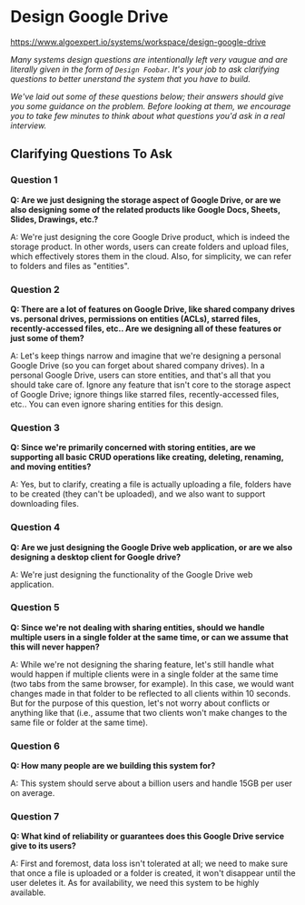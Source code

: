 # Design Google Drive

https://www.algoexpert.io/systems/workspace/design-google-drive

*Many systems design questions are intentionally left very vaugue and are literally given in the form of `Design Foobar`. It's your job to ask clarifying questions to better unerstand the system that you have to build.*

*We've laid out some of these questions below; their answers should give you some guidance on the problem. Before looking at them, we encourage you to take few minutes to think about what questions you'd ask in a real interview.*

## Clarifying Questions To Ask


### Question 1

**Q: Are we just designing the storage aspect of Google Drive, or are we also designing some of the related products like Google Docs, Sheets, Slides, Drawings, etc.?**

A: We're just designing the core Google Drive product, which is indeed the storage product. In other words, users can create folders and upload files, which effectively stores them in the cloud. Also, for simplicity, we can refer to folders and files as "entities".



### Question 2

**Q: There are a lot of features on Google Drive, like shared company drives vs. personal drives, permissions on entities (ACLs), starred files, recently-accessed files, etc.. Are we designing all of these features or just some of them?**

A: Let's keep things narrow and imagine that we're designing a personal Google Drive (so you can forget about shared company drives). In a personal Google Drive, users can store entities, and that's all that you should take care of. Ignore any feature that isn't core to the storage aspect of Google Drive; ignore things like starred files, recently-accessed files, etc.. You can even ignore sharing entities for this design.



### Question 3

**Q: Since we're primarily concerned with storing entities, are we supporting all basic CRUD operations like creating, deleting, renaming, and moving entities?**

A: Yes, but to clarify, creating a file is actually uploading a file, folders have to be created (they can't be uploaded), and we also want to support downloading files.



### Question 4

**Q: Are we just designing the Google Drive web application, or are we also designing a desktop client for Google drive?**

A: We're just designing the functionality of the Google Drive web application.



### Question 5

**Q: Since we're not dealing with sharing entities, should we handle multiple users in a single folder at the same time, or can we assume that this will never happen?**

A: While we're not designing the sharing feature, let's still handle what would happen if multiple clients were in a single folder at the same time (two tabs from the same browser, for example). In this case, we would want changes made in that folder to be reflected to all clients within 10 seconds. But for the purpose of this question, let's not worry about conflicts or anything like that (i.e., assume that two clients won't make changes to the same file or folder at the same time).



### Question 6

**Q: How many people are we building this system for?**

A: This system should serve about a billion users and handle 15GB per user on average.



### Question 7

**Q: What kind of reliability or guarantees does this Google Drive service give to its users?**

A: First and foremost, data loss isn't tolerated at all; we need to make sure that once a file is uploaded or a folder is created, it won't disappear until the user deletes it. As for availability, we need this system to be highly available.